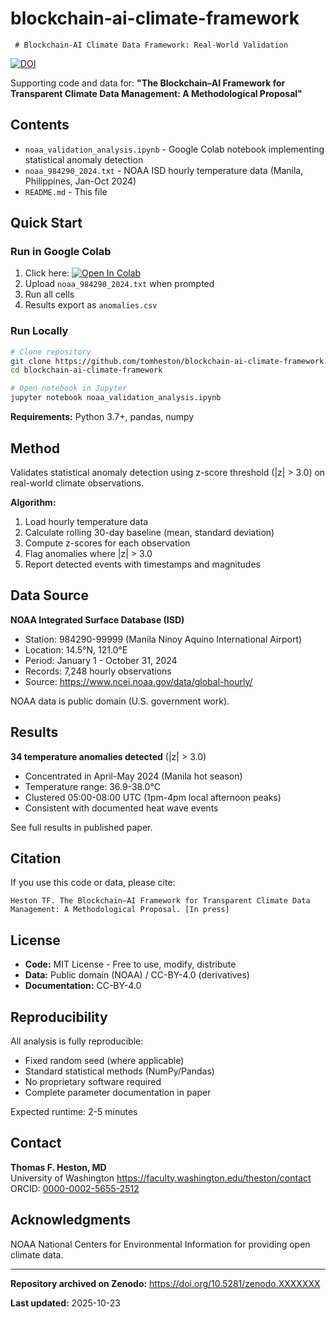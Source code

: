 # blockchain-ai-climate-framework


     # Blockchain-AI Climate Data Framework: Real-World Validation

[![DOI](https://zenodo.org/badge/DOI/10.5281/zenodo.XXXXXXX.svg)](https://doi.org/10.5281/zenodo.XXXXXXX)

Supporting code and data for: **"The Blockchain–AI Framework for Transparent Climate Data Management: A Methodological Proposal"**

## Contents

- `noaa_validation_analysis.ipynb` - Google Colab notebook implementing statistical anomaly detection
- `noaa_984290_2024.txt` - NOAA ISD hourly temperature data (Manila, Philippines, Jan-Oct 2024)
- `README.md` - This file

## Quick Start

### Run in Google Colab

1. Click here: [![Open In Colab](https://colab.research.google.com/assets/colab-badge.svg)](https://colab.research.google.com/github/tomheston/blockchain-ai-climate-framework/blob/main/notebooks/noaa_validation_analysis.ipynb)
2. Upload `noaa_984290_2024.txt` when prompted
3. Run all cells
4. Results export as `anomalies.csv`

### Run Locally

```bash
# Clone repository
git clone https://github.com/tomheston/blockchain-ai-climate-framework.git
cd blockchain-ai-climate-framework

# Open notebook in Jupyter
jupyter notebook noaa_validation_analysis.ipynb
```

**Requirements:** Python 3.7+, pandas, numpy

## Method

Validates statistical anomaly detection using z-score threshold (|z| > 3.0) on real-world climate observations.

**Algorithm:**
1. Load hourly temperature data
2. Calculate rolling 30-day baseline (mean, standard deviation)
3. Compute z-scores for each observation
4. Flag anomalies where |z| > 3.0
5. Report detected events with timestamps and magnitudes

## Data Source

**NOAA Integrated Surface Database (ISD)**
- Station: 984290-99999 (Manila Ninoy Aquino International Airport)
- Location: 14.5°N, 121.0°E
- Period: January 1 - October 31, 2024
- Records: 7,248 hourly observations
- Source: https://www.ncei.noaa.gov/data/global-hourly/

NOAA data is public domain (U.S. government work).

## Results

**34 temperature anomalies detected** (|z| > 3.0)
- Concentrated in April-May 2024 (Manila hot season)
- Temperature range: 36.9-38.0°C
- Clustered 05:00-08:00 UTC (1pm-4pm local afternoon peaks)
- Consistent with documented heat wave events

See full results in published paper.

## Citation

If you use this code or data, please cite:

```
Heston TF. The Blockchain–AI Framework for Transparent Climate Data Management: A Methodological Proposal. [In press]
```

## License

- **Code:** MIT License - Free to use, modify, distribute
- **Data:** Public domain (NOAA) / CC-BY-4.0 (derivatives)
- **Documentation:** CC-BY-4.0

## Reproducibility

All analysis is fully reproducible:
- Fixed random seed (where applicable)
- Standard statistical methods (NumPy/Pandas)
- No proprietary software required
- Complete parameter documentation in paper

Expected runtime: 2-5 minutes

## Contact

**Thomas F. Heston, MD**  
University of Washington
https://faculty.washington.edu/theston/contact
ORCID: [0000-0002-5655-2512](https://orcid.org/0000-0002-5655-2512)

## Acknowledgments

NOAA National Centers for Environmental Information for providing open climate data.

---

**Repository archived on Zenodo:** https://doi.org/10.5281/zenodo.XXXXXXX

**Last updated:** 2025-10-23
